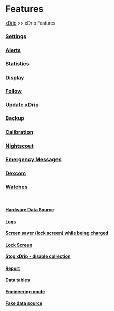 # Features  
[xDrip](../README.md) >> xDrip Features  
  
### [Settings](./Settings.md)
### [Alerts](./Alerts_page.md)
### [Statistics](./Statistics.md)
### [Display](./Display/Display.md)
### [Follow](./Follow_page.md)
### [Update xDrip](./Updates.md)
### [Backup](./Backup.md)
### [Calibration](./Calibration.md)
### [Nightscout](./Nightscout_page.md)
### [Emergency Messages](./Emergency.md)
### [Dexcom](./Dexcom_page.md)
### [Watches](./Watches.md)
   
<br/>  
  
#### [Hardware Data Source](./HardwareDataSource.md)
#### [Logs](./Logs.md)
#### [Screen saver (lock screen) while being charged](./Screensaver.md)
#### [Lock Screen](./Lock-screen.md)
#### [Stop xDrip - disable collection](./Stop-xDrip.md)
#### [Report](./Report.md)
#### [Data tables](./Datatables.md)
#### [Engineering mode](./Engineering-Mode.md)
#### [Fake data source](./FakeDataSource.md)
  

